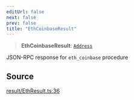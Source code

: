 ```yaml
---
editUrl: false
next: false
prev: false
title: "EthCoinbaseResult"
---
```


> **EthCoinbaseResult**: [`Address`](/reference/tevm/actions-types/type-aliases/address/)

JSON-RPC response for `eth_coinbase` procedure

## Source

[result/EthResult.ts:36](https://github.com/evmts/tevm-monorepo/blob/main/packages/actions-types/src/result/EthResult.ts#L36)
